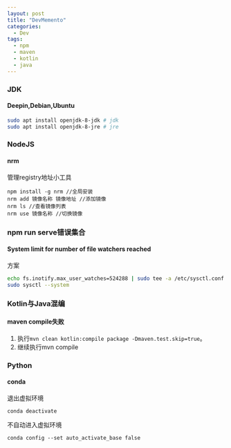 ```yaml
---
layout: post
title: "DevMemento"
categories:
  - Dev
tags:
  - npm
  - maven
  - kotlin
  - java
---
```


### JDK
#### Deepin,Debian,Ubuntu
```bash
sudo apt install openjdk-8-jdk # jdk
sudo apt install openjdk-8-jre # jre
```

### NodeJS
#### nrm
管理registry地址小工具
```
npm install -g nrm //全局安装
nrm add 镜像名称 镜像地址 //添加镜像
nrm ls //查看镜像列表
nrm use 镜像名称 //切换镜像
```

### npm run serve错误集合
#### System limit for number of file watchers reached
方案
```bash
echo fs.inotify.max_user_watches=524288 | sudo tee -a /etc/sysctl.conf && sudo sysctl -p 
sudo sysctl --system
```


### Kotlin与Java混编
#### maven compile失败
1. 执行```mvn clean kotlin:compile package -Dmaven.test.skip=true```。
2. 继续执行mvn compile

### Python
#### conda 
退出虚拟环境
```shell
conda deactivate
```

不自动进入虚拟环境
```shell
conda config --set auto_activate_base false
```

